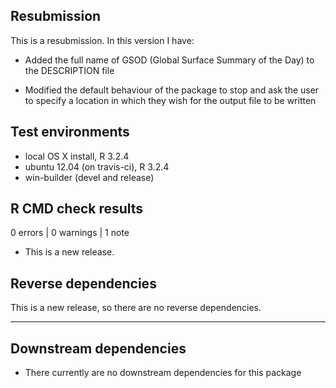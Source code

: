 ## Resubmission
This is a resubmission. In this version I have:

* Added the full name of GSOD (Global Surface Summary of the Day) to the DESCRIPTION file

* Modified the default behaviour of the package to stop and ask the user to specify a location in which they wish for the output file to be written

## Test environments
* local OS X install, R 3.2.4
* ubuntu 12.04 (on travis-ci), R 3.2.4
* win-builder (devel and release)

## R CMD check results

0 errors | 0 warnings | 1 note

* This is a new release.

## Reverse dependencies

This is a new release, so there are no reverse dependencies.

---
## Downstream dependencies
* There currently are no downstream dependencies for this package
